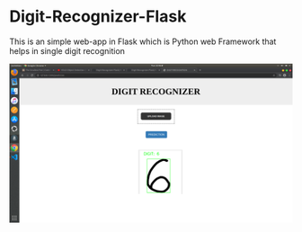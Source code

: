 # Digit-Recognizer-Flask
This is an simple web-app in Flask which is Python web Framework that helps in single digit recognition 
 <p>
    <img src="/screenshots/Screenshot from 2020-05-26 22-46-11.png"/>
</p>
